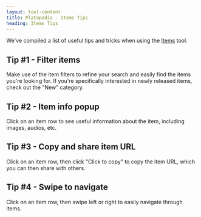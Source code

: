 ```yaml
---
layout: tool-content
title: Platopedia - Items Tips
heading: Items Tips
---
```


<div class="linebreak"></div>

We've compiled a list of useful tips and tricks when using the [Items](/items) tool.

<div class="linebreak"></div>

## Tip #1 - Filter items

Make use of the item filters to refine your search and easily find the items you're looking for. If you're specifically interested in newly released items, check out the "New" category.

<div class="linebreak"></div>

<div class="content-image" data-url="/docs/assets/images/bulletins/itemstips1.jpg" data-width="600px" data-label=""></div>

<div class="linebreak"></div>

## Tip #2 - Item info popup

Click on an item row to see useful information about the item, including images, audios, etc.

<div class="linebreak"></div>

<div class="content-image" data-url="/docs/assets/images/bulletins/itemstips2.jpg" data-width="600px" data-label=""></div>

<div class="linebreak"></div>

## Tip #3 - Copy and share item URL

Click on an item row, then click "Click to copy" to copy the item URL, which you can then share with others.

<div class="linebreak"></div>

<div class="content-image" data-url="/docs/assets/images/bulletins/itemstips3.jpg" data-width="600px" data-label=""></div>

<div class="linebreak"></div>

## Tip #4 - Swipe to navigate

Click on an item row, then swipe left or right to easily navigate through items.

<div class="linebreak"></div>

<div class="content-image" data-url="/docs/assets/images/bulletins/itemstips4.jpg" data-width="600px" data-label=""></div>

<div class="linebreak"></div>
